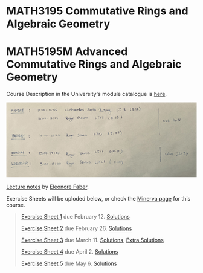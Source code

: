# MATH3195 Commutative Rings and Algebraic Geometry 
# MATH5195M Advanced Commutative Rings and Algebraic Geometry

Course Description in the University's module catalogue is [here](https://webprod3.leeds.ac.uk/catalogue/dynmodules.asp?Y=202324&m=MATH-3195).

![](Pictures/schedule.jpg)

[Lecture notes](Documents/Eleonore_Faber_Commutative_Rings.pdf) by [Eleonore Faber](http://www1.maths.leeds.ac.uk/~pmtemf/).

Exercise Sheets will be uploded below, or check the [Minerva page](https://minerva.leeds.ac.uk/ultra/courses/_552205_1/outline) for this course.

> [Exercise Sheet 1](Documents/ex1.pdf) due February 12. [Solutions](Documents/sol1.pdf)
> 
> [Exercise Sheet 2](Documents/ex2.pdf) due February 26. [Solutions](Documents/sol2.pdf)
>
> [Exercise Sheet 3](Documents/ex3.pdf) due March 11. [Solutions](Documents/sol3.pdf), [Extra Solutions](Documents/Exercise3-extra.pdf)
>
> [Exercise Sheet 4](Documents/ex4.pdf) due April 2. [Solutions](Documents/sol4.pdf)
>
> [Exercise Sheet 5](Documents/ex5.pdf) due May 6. [Solutions](Documents/sol5.pdf)

